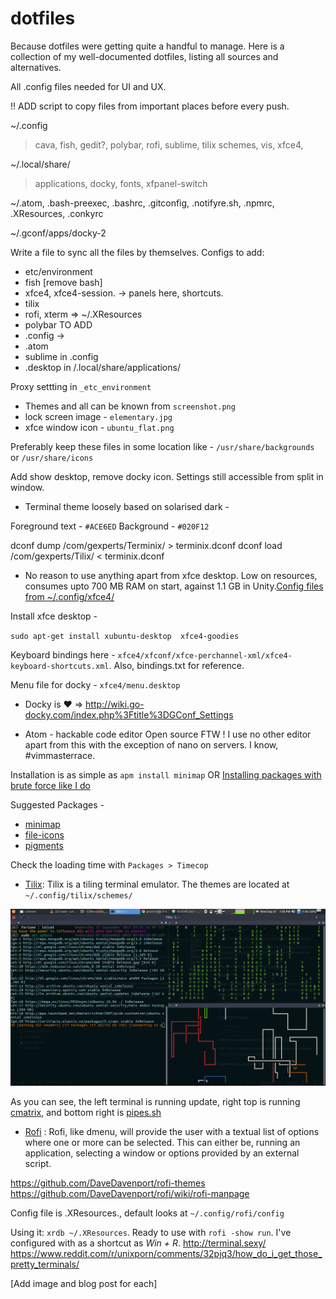 # dotfiles
Because dotfiles were getting quite a handful to manage. Here is a collection of my well-documented dotfiles, listing all sources and alternatives.

All .config files needed for UI and UX.

!! ADD script to copy files from important places before every push.

~/.config
> cava, fish, gedit?, polybar, rofi, sublime, tilix schemes, vis, xfce4,

~/.local/share/
> applications, docky, fonts, xfpanel-switch

~/.atom, .bash-preexec, .bashrc, .gitconfig, .notifyre.sh, .npmrc, .XResources, .conkyrc

~/.gconf/apps/docky-2

Write a file to sync all the files by themselves.
Configs to add:
* etc/environment
* fish [remove bash]
* xfce4, xfce4-session. -> panels here, shortcuts.
* tilix
* rofi, xterm => ~/.XResources
* polybar TO ADD
* .config ->
* .atom
* sublime in .config
* .desktop in /.local/share/applications/



Proxy settting in `_etc_environment`

* Themes and all can be known from `screenshot.png`
* lock screen image - `elementary.jpg`
* xfce window icon - `ubuntu_flat.png`

 Preferably keep these files in some location like - `/usr/share/backgrounds` or `/usr/share/icons`

 Add show desktop, remove docky icon. Settings still accessible from split in window.

* Terminal theme loosely based on solarised dark -

 Foreground text - `#ACE6ED`
 Background - `#020F12`

 dconf dump /com/gexperts/Terminix/ > terminix.dconf
 dconf load /com/gexperts/Tilix/ < terminix.dconf

* No reason to use anything apart from xfce desktop. Low on resources, consumes upto 700 MB RAM on start, against 1.1 GB in Unity.[Config files from ~/.config/xfce4/](xfce4/)

 Install xfce desktop -

 `sudo apt-get install xubuntu-desktop  xfce4-goodies`

 Keyboard bindings here - `xfce4/xfconf/xfce-perchannel-xml/xfce4-keyboard-shortcuts.xml`. Also, bindings.txt for reference.

 Menu file for docky - `xfce4/menu.desktop`

* Docky is :heart: => http://wiki.go-docky.com/index.php%3Ftitle%3DGConf_Settings

* Atom - hackable code editor
 Open source FTW ! I use no other editor apart from this with the exception of nano on servers.
 I know, #vimmasterrace.

 Installation is as simple as `apm install minimap`
 OR
 [Installing packages with brute force like I do](https://discuss.atom.io/t/manually-install-package/9251/14)

 Suggested Packages -
 * [minimap](https://atom.io/packages/minimap)
 * [file-icons](https://github.com/file-icons/atom)
 * [pigments](https://atom.io/packages/pigments)

 Check the loading time with `Packages > Timecop`

* [Tilix](https://github.com/gnunn1/tilix): Tilix is a tiling terminal emulator. The themes are located at `~/.config/tilix/schemes/`

 ![](images/tilix.png)

 As you can see, the left terminal is running update, right top is running [cmatrix](https://github.com/abishekvashok/cmatrix), and bottom right is [pipes.sh](https://github.com/pipeseroni/pipes.sh)

* [Rofi](https://github.com/DaveDavenport/rofi/) : Rofi, like dmenu, will provide the user with a textual list of options where one or more can be selected. This can either be, running an application, selecting a window or options provided by an external script.

https://github.com/DaveDavenport/rofi-themes
https://github.com/DaveDavenport/rofi/wiki/rofi-manpage

 Config file is .XResources., default looks at `~/.config/rofi/config`

 Using it: `xrdb ~/.XResources`. Ready to use with `rofi -show run`. I've configured with as a shortcut as _Win + R_.
http://terminal.sexy/
https://www.reddit.com/r/unixporn/comments/32pjq3/how_do_i_get_those_pretty_terminals/

[Add image and blog post for each]
